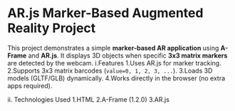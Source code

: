 # AR.js Marker-Based Augmented Reality Project

This project demonstrates a simple **marker-based AR application** using **A-Frame** and **AR.js**. It displays 3D objects when specific **3x3 matrix markers** are detected by the webcam.
i.Features
    1.Uses AR.js for marker tracking.
    2.Supports 3x3 matrix barcodes (`value=0, 1, 2, 3, ...`).
    3.Loads 3D models (GLTF/GLB) dynamically.
    4.Works directly in the browser (no extra apps required).

ii. Technologies Used
    1.HTML
    2.A-Frame (1.2.0)
    3.AR.js


